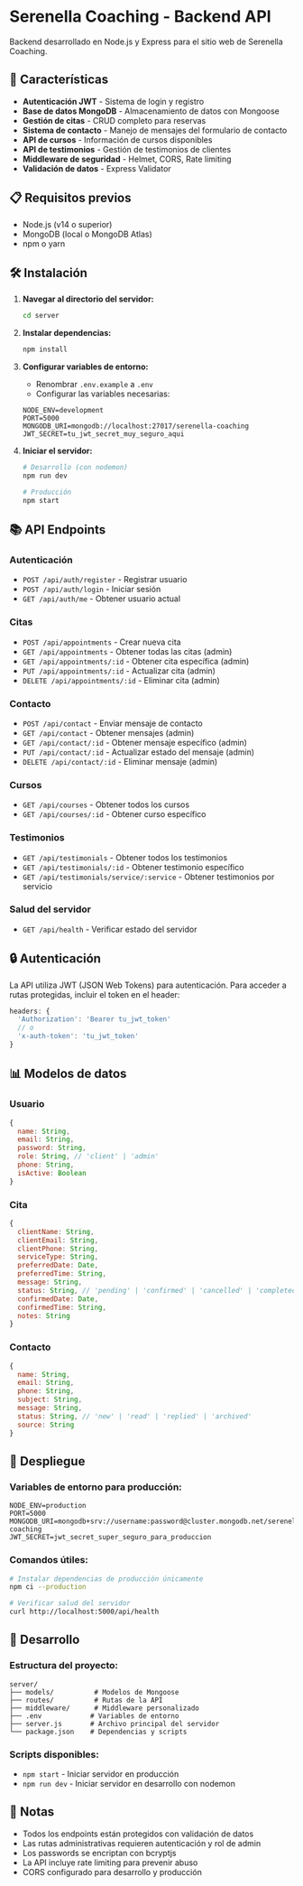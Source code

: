 # Serenella Coaching - Backend API

Backend desarrollado en Node.js y Express para el sitio web de Serenella Coaching.

## 🚀 Características

- **Autenticación JWT** - Sistema de login y registro
- **Base de datos MongoDB** - Almacenamiento de datos con Mongoose
- **Gestión de citas** - CRUD completo para reservas
- **Sistema de contacto** - Manejo de mensajes del formulario de contacto
- **API de cursos** - Información de cursos disponibles
- **API de testimonios** - Gestión de testimonios de clientes
- **Middleware de seguridad** - Helmet, CORS, Rate limiting
- **Validación de datos** - Express Validator

## 📋 Requisitos previos

- Node.js (v14 o superior)
- MongoDB (local o MongoDB Atlas)
- npm o yarn

## 🛠 Instalación

1. **Navegar al directorio del servidor:**
   ```bash
   cd server
   ```

2. **Instalar dependencias:**
   ```bash
   npm install
   ```

3. **Configurar variables de entorno:**
   - Renombrar `.env.example` a `.env`
   - Configurar las variables necesarias:
   ```env
   NODE_ENV=development
   PORT=5000
   MONGODB_URI=mongodb://localhost:27017/serenella-coaching
   JWT_SECRET=tu_jwt_secret_muy_seguro_aqui
   ```

4. **Iniciar el servidor:**
   ```bash
   # Desarrollo (con nodemon)
   npm run dev
   
   # Producción
   npm start
   ```

## 📚 API Endpoints

### Autenticación
- `POST /api/auth/register` - Registrar usuario
- `POST /api/auth/login` - Iniciar sesión
- `GET /api/auth/me` - Obtener usuario actual

### Citas
- `POST /api/appointments` - Crear nueva cita
- `GET /api/appointments` - Obtener todas las citas (admin)
- `GET /api/appointments/:id` - Obtener cita específica (admin)
- `PUT /api/appointments/:id` - Actualizar cita (admin)
- `DELETE /api/appointments/:id` - Eliminar cita (admin)

### Contacto
- `POST /api/contact` - Enviar mensaje de contacto
- `GET /api/contact` - Obtener mensajes (admin)
- `GET /api/contact/:id` - Obtener mensaje específico (admin)
- `PUT /api/contact/:id` - Actualizar estado del mensaje (admin)
- `DELETE /api/contact/:id` - Eliminar mensaje (admin)

### Cursos
- `GET /api/courses` - Obtener todos los cursos
- `GET /api/courses/:id` - Obtener curso específico

### Testimonios
- `GET /api/testimonials` - Obtener todos los testimonios
- `GET /api/testimonials/:id` - Obtener testimonio específico
- `GET /api/testimonials/service/:service` - Obtener testimonios por servicio

### Salud del servidor
- `GET /api/health` - Verificar estado del servidor

## 🔒 Autenticación

La API utiliza JWT (JSON Web Tokens) para autenticación. Para acceder a rutas protegidas, incluir el token en el header:

```javascript
headers: {
  'Authorization': 'Bearer tu_jwt_token'
  // o
  'x-auth-token': 'tu_jwt_token'
}
```

## 📊 Modelos de datos

### Usuario
```javascript
{
  name: String,
  email: String,
  password: String,
  role: String, // 'client' | 'admin'
  phone: String,
  isActive: Boolean
}
```

### Cita
```javascript
{
  clientName: String,
  clientEmail: String,
  clientPhone: String,
  serviceType: String,
  preferredDate: Date,
  preferredTime: String,
  message: String,
  status: String, // 'pending' | 'confirmed' | 'cancelled' | 'completed'
  confirmedDate: Date,
  confirmedTime: String,
  notes: String
}
```

### Contacto
```javascript
{
  name: String,
  email: String,
  phone: String,
  subject: String,
  message: String,
  status: String, // 'new' | 'read' | 'replied' | 'archived'
  source: String
}
```

## 🚀 Despliegue

### Variables de entorno para producción:
```env
NODE_ENV=production
PORT=5000
MONGODB_URI=mongodb+srv://username:password@cluster.mongodb.net/serenella-coaching
JWT_SECRET=jwt_secret_super_seguro_para_produccion
```

### Comandos útiles:
```bash
# Instalar dependencias de producción únicamente
npm ci --production

# Verificar salud del servidor
curl http://localhost:5000/api/health
```

## 🔧 Desarrollo

### Estructura del proyecto:
```
server/
├── models/          # Modelos de Mongoose
├── routes/          # Rutas de la API
├── middleware/      # Middleware personalizado
├── .env            # Variables de entorno
├── server.js       # Archivo principal del servidor
└── package.json    # Dependencias y scripts
```

### Scripts disponibles:
- `npm start` - Iniciar servidor en producción
- `npm run dev` - Iniciar servidor en desarrollo con nodemon

## 📝 Notas

- Todos los endpoints están protegidos con validación de datos
- Las rutas administrativas requieren autenticación y rol de admin
- Los passwords se encriptan con bcryptjs
- La API incluye rate limiting para prevenir abuso
- CORS configurado para desarrollo y producción
